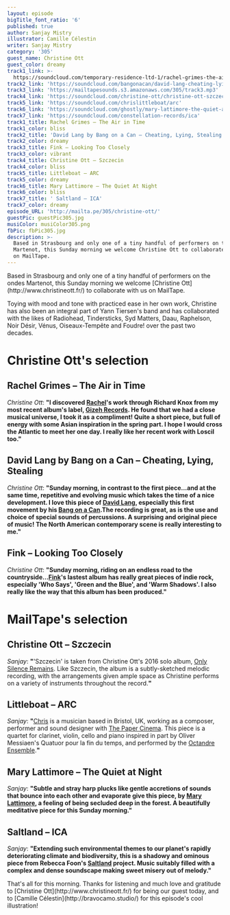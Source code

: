 ```yaml
---
layout: episode
bigTitle_font_ratio: '6'
published: true
author: Sanjay Mistry
illustrator: Camille Célestin
writer: Sanjay Mistry
category: '305'
guest_name: Christine Ott
guest_color: dreamy
track1_link: >-
  https://soundcloud.com/temporary-residence-ltd-1/rachel-grimes-the-air-in-time-1
track2_link: 'https://soundcloud.com/bangonacan/david-lang-cheating-lying-stealing-1'
track3_link: 'https://mailtapesounds.s3.amazonaws.com/305/track3.mp3'
track4_link: 'https://soundcloud.com/christine-ott/christine-ott-szczecin'
track5_link: 'https://soundcloud.com/chrislittleboat/arc'
track6_link: 'https://soundcloud.com/ghostly/mary-lattimore-the-quiet-at-night'
track7_link: 'https://soundcloud.com/constellation-records/ica'
track1_title: Rachel Grimes – The Air in Time
track1_color: bliss
track2_title: 'David Lang by Bang on a Can – Cheating, Lying, Stealing'
track2_color: dreamy
track3_title: Fink – Looking Too Closely
track3_color: vibrant
track4_title: Christine Ott – Szczecin
track4_color: bliss
track5_title: Littleboat – ARC
track5_color: dreamy
track6_title: Mary Lattimore – The Quiet At Night
track6_color: bliss
track7_title: ' Saltland – ICA'
track7_color: dreamy
episode_URL: 'http://mailta.pe/305/christine-ott/'
guestPic: guestPic305.jpg
musiColor: musiColor305.png
fbPic: fbPic305.jpg
description: >-
  Based in Strasbourg and only one of a tiny handful of performers on the ondes
  Martenot, this Sunday morning we welcome Christine Ott to collaborate with us
  on MailTape.
---
```

<p id="introduction">Based in Strasbourg and only one of a tiny handful of performers on the ondes Martenot, this Sunday morning we welcome [Christine Ott](http://www.christineott.fr/) to collaborate with us on MailTape.</p>
<p>Toying with mood and tone with practiced ease in her own work, Christine has also been an integral part of Yann Tiersen's band and has collaborated with the likes of Radiohead, Tindersticks, Syd Matters, Daau, Raphelson, Noir Désir, Vénus, Oiseaux-Tempête and Foudre! over the past two decades.</p>


# Christine Ott's selection


## Rachel Grimes – The Air in Time
_Christine Ott_: **"**I discovered [Rachel](http://rachelgrimespiano.com/)'s work through Richard Knox from my most recent album's label, [Gizeh Records](http://www.gizehrecords.com/). He found that we had a close musical universe, I took it as a compliment! Quite a short piece, but full of energy with some Asian inspiration in the spring part. I hope I would cross the Atlantic to meet her one day. I really like her recent work with Loscil too.**"**

## David Lang by Bang on a Can – Cheating, Lying, Stealing
_Christine Ott_: **"**Sunday morning, in contrast to the first piece...and at the same time, repetitive and evolving music which takes the time of a nice development. I love this piece of [David Lang](https://davidlangmusic.com/), especially this first movement by his [Bang on a Can](https://bangonacan.org/).The recording is great, as is the use and choice of special sounds of percussions. A surprising and original piece of music! The North American contemporary scene is really interesting to me.**"**

## Fink – Looking Too Closely
_Christine Ott_: **"**Sunday morning, riding on an endless road to the countryside...[Fink](https://www.finkworld.co.uk/)'s lastest album has really great pieces of indie rock, especially 'Who Says', 'Green and the Blue', and 'Warm Shadows'. I also really like the way that this album has been produced.**"**


# MailTape's selection

## Christine Ott – Szczecin
_Sanjay_: **"**'Szczecin' is taken from Christine Ott's 2016 solo album, [Only Silence Remains](http://www.gizehrecords.com/gzh66-christine-ott-only-silence-remains.html). Like Szczecin, the album is a subtly-sketched melodic recording, with the arrangements given ample space as Christine performs on a variety of instruments throughout the record.**"**

## Littleboat – ARC
_Sanjay_: **"**[Chris](http://chrislittleboat.tumblr.com/) is a musician based in Bristol, UK, working as a composer, performer and sound designer with [The Paper Cinema](http://www.thepapercinema.com/). This piece is a quartet for clarinet, violin, cello and piano inspired in part by Oliver Messiaen's Quatuor pour la fin du temps, and performed by the [Octandre Ensemble](https://www.octandre.com/).**"**

## Mary Lattimore – The Quiet at Night
_Sanjay_: **"**Subtle and stray harp plucks like gentle accretions of sounds that bounce into each other and evaporate give this piece, by [Mary Lattimore](http://marylattimoreharpist.tumblr.com/), a feeling of being secluded deep in the forest. A beautifully meditative piece for this Sunday morning.**"**

## Saltland – ICA
_Sanjay_: **"**Extending such environmental themes to our planet's rapidly deteriorating climate and biodiversity, this is a shadowy and ominous piece from Rebecca Foon's [Saltland](http://www.saltland.ca/) project. Music suitably filled with a complex and dense soundscape making sweet misery out of melody.**"**

<p id="outroduction">That's all for this morning. Thanks for listening and much love and gratitude to [Christine Ott](http://www.christineott.fr/) for being our guest today, and to [Camille Célestin](http://bravocamo.studio/) for this episode's cool illustration!</p>
